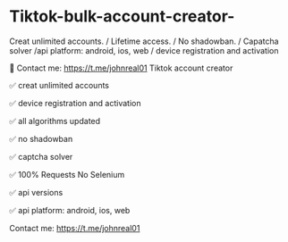# Tiktok-bulk-account-creator-
Creat unlimited accounts. / Lifetime access. / No shadowban. / Capatcha solver /api platform: android, ios, web / device registration and activation

📨 Contact me: https://t.me/johnreal01
    Tiktok account creator 
    
✅ creat unlimited accounts 

✅  device registration and activation

✅ all algorithms updated

✅ no shadowban

✅ captcha solver

✅ 100% Requests No Selenium

✅ api versions

✅ api platform: android, ios, web

Contact me: https://t.me/johnreal01
